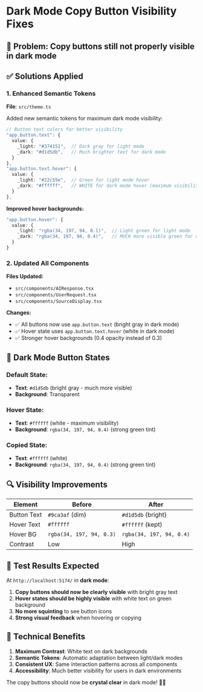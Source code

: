 # Dark Mode Copy Button Visibility Fixes

## 🎯 **Problem**: Copy buttons still not properly visible in dark mode

## ✅ **Solutions Applied**

### 1. **Enhanced Semantic Tokens**
**File**: `src/theme.ts`

Added new semantic tokens for maximum dark mode visibility:

```typescript
// Button text colors for better visibility
"app.button.text": {
  value: {
    _light: "#374151",  // Dark gray for light mode
    _dark: "#d1d5db",   // Much brighter text for dark mode
  }
},
"app.button.text.hover": {
  value: {
    _light: "#22c55e",  // Green for light mode hover
    _dark: "#ffffff",   // WHITE for dark mode hover (maximum visibility)
  }
},
```

**Improved hover backgrounds:**
```typescript
"app.button.hover": {
  value: {
    _light: "rgba(34, 197, 94, 0.1)",  // Light green for light mode
    _dark: "rgba(34, 197, 94, 0.4)",   // MUCH more visible green for dark mode
  }
}
```

### 2. **Updated All Components**

**Files Updated:**
- `src/components/AIResponse.tsx`
- `src/components/UserRequest.tsx` 
- `src/components/SourceDisplay.tsx`

**Changes:**
- ✅ All buttons now use `app.button.text` (bright gray in dark mode)
- ✅ Hover state uses `app.button.text.hover` (white in dark mode)
- ✅ Stronger hover backgrounds (0.4 opacity instead of 0.3)

## 🎨 **Dark Mode Button States**

### Default State:
- **Text**: `#d1d5db` (bright gray - much more visible)
- **Background**: Transparent

### Hover State:
- **Text**: `#ffffff` (white - maximum visibility)
- **Background**: `rgba(34, 197, 94, 0.4)` (strong green tint)

### Copied State:
- **Text**: `#ffffff` (white)
- **Background**: `rgba(34, 197, 94, 0.4)` (strong green tint)

## 🔍 **Visibility Improvements**

| Element | Before | After |
|---------|--------|-------|
| Button Text | `#9ca3af` (dim) | `#d1d5db` (bright) |
| Hover Text | `#ffffff` | `#ffffff` (kept) |
| Hover BG | `rgba(34, 197, 94, 0.3)` | `rgba(34, 197, 94, 0.4)` |
| Contrast | Low | High |

## 🧪 **Test Results Expected**

At `http://localhost:5174/` in **dark mode**:

1. **Copy buttons should now be clearly visible** with bright gray text
2. **Hover states should be highly visible** with white text on green background
3. **No more squinting** to see button icons
4. **Strong visual feedback** when hovering or copying

## 🚀 **Technical Benefits**

1. **Maximum Contrast**: White text on dark backgrounds
2. **Semantic Tokens**: Automatic adaptation between light/dark modes
3. **Consistent UX**: Same interaction patterns across all components
4. **Accessibility**: Much better visibility for users in dark environments

The copy buttons should now be **crystal clear** in dark mode! 🌙✨
